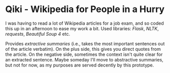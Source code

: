 # Qiki - Wikipedia for People in a Hurry
I was having to read a lot of Wikipedia articles for a job exam, and so coded this up in an afternoon to ease my work a bit. Used libraries: *Flask*, *NLTK*, *requests*, *Beautiful Soup 4* etc.

Provides *extractive summaries* (i.e., takes the most important sentences out of the article verbatim). On the plus side, this gives you direct quotes from the article. On the negative side, sometimes the context isn't quite clear for an extracted sentence. Maybe someday I'll move to abstractive summaries, but not for now, as my purposes are served decently by this prototype. 
